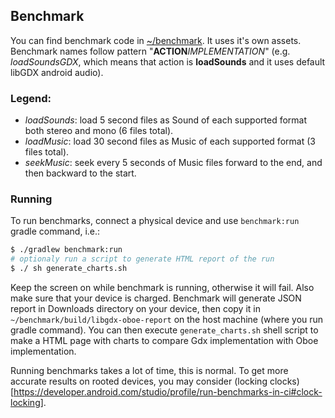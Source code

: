 ## Benchmark

You can find benchmark code in [~/benchmark](../benchmark). It uses it's own assets.
Benchmark names follow pattern "**ACTION***IMPLEMENTATION*" (e.g. *loadSoundsGDX*, which means that action is **loadSounds** and it uses default libGDX android audio).

<!--  TODO: place benchmark results here -->

### Legend:
- *loadSounds*: load 5 second files as Sound of each supported format both stereo and mono (6 files total).
- *loadMusic*: load 30 second files as Music of each supported format (3 files total).
- *seekMusic*: seek every 5 seconds of Music files forward to the end, and then backward to the start.

### Running

To run benchmarks, connect a physical device and use `benchmark:run` gradle command, i.e.:

```sh
$ ./gradlew benchmark:run
# optionaly run a script to generate HTML report of the run
$ ./ sh generate_charts.sh
```

Keep the screen on while benchmark is running, otherwise it will fail. Also make sure that your device is charged.
Benchmark will generate JSON report in Downloads directory on your device, then copy it in `~/benchmark/build/libgdx-oboe-report` on the host machine (where you run gradle command).
You can then execute `generate_charts.sh` shell script to make a HTML page with charts to compare Gdx implementation with Oboe implementation.

Running benchmarks takes a lot of time, this is normal.
To get more accurate results on rooted devices, you may consider (locking clocks)[https://developer.android.com/studio/profile/run-benchmarks-in-ci#clock-locking].

